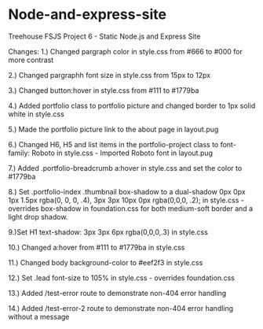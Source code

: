 # Node-and-express-site
 Treehouse FSJS Project 6 - Static Node.js and Express Site

Changes:
1.) Changed pargraph color in style.css from #666 to #000 for more contrast

2.) Changed pargraphh font size in style.css from 15px to 12px

3.) Changed button:hover in style.css from #111 to #1779ba

4.) Added portfolio class to portfolio picture and changed border to 1px solid white in style.css

5.)	Made the portfolio picture link to the about page in layout.pug

6.) Changed H6, H5 and list items in the portfolio-project class to font-family: Roboto in style.css - Imported Roboto font in layout.pug

7.) Added .portfolio-breadcrumb a:hover in style.css and set the color to #1779ba

8.) Set .portfolio-index .thumbnail box-shadow to a dual-shadow 0px 0px 1px 1.5px rgba(0, 0, 0, .4), 3px 3px 10px 0px rgba(0,0,0, .2); in style.css - overrides box-shadow in foundation.css for both medium-soft border and a light drop shadow.

9.)Set H1 text-shadow: 3px 3px 6px rgba(0,0,0,.3) in style.css

10.) Changed a:hover from #111 to #1779ba in style.css

11.) Changed body background-color to #eef2f3 in style.css

12.) Set .lead font-size to 105% in style.css - overrides foundation.css

13.) Added /test-error route to demonstrate non-404 error handling

14.) Added /test-error-2 route to demonstrate non-404 error handling without a message
